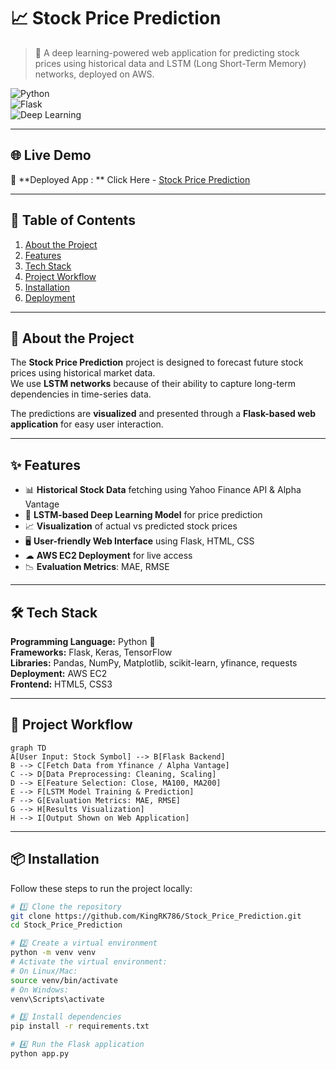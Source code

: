 # 📈 Stock Price Prediction

> 🚀 A deep learning-powered web application for predicting stock prices using historical data and LSTM (Long Short-Term Memory) networks, deployed on AWS.


![Python](https://img.shields.io/badge/Python-3.10%2B-blue)  
![Flask](https://img.shields.io/badge/Flask-2.0-lightgrey)  
![Deep Learning](https://img.shields.io/badge/Deep%20Learning-LSTM-orange)  

---

## 🌐 Live Demo
🔗 **Deployed App : ** Click Here - [Stock Price Prediction ](http://13.234.31.124:5000)

---

## 📜 Table of Contents
1. [About the Project](#-about-the-project)  
2. [Features](#-features)  
3. [Tech Stack](#-tech-stack)  
4. [Project Workflow](#-project-workflow)  
5. [Installation](#-installation)  
6. [Deployment](#-deployment)
 

 

---

## 📌 About the Project
The **Stock Price Prediction** project is designed to forecast future stock prices using historical market data.  
We use **LSTM networks** because of their ability to capture long-term dependencies in time-series data.  

The predictions are **visualized** and presented through a **Flask-based web application** for easy user interaction.

---

## ✨ Features
- 📊 **Historical Stock Data** fetching using Yahoo Finance API & Alpha Vantage  
- 🔮 **LSTM-based Deep Learning Model** for price prediction  
- 📈 **Visualization** of actual vs predicted stock prices  
- 🖥 **User-friendly Web Interface** using Flask, HTML, CSS  
- ☁ **AWS EC2 Deployment** for live access  
- 📉 **Evaluation Metrics**: MAE, RMSE  

---

## 🛠 Tech Stack

**Programming Language:** Python 🐍  
**Frameworks:** Flask, Keras, TensorFlow  
**Libraries:** Pandas, NumPy, Matplotlib, scikit-learn, yfinance, requests  
**Deployment:** AWS EC2  
**Frontend:** HTML5, CSS3  

---

## 🔄 Project Workflow
```mermaid
graph TD
A[User Input: Stock Symbol] --> B[Flask Backend]
B --> C[Fetch Data from Yfinance / Alpha Vantage]
C --> D[Data Preprocessing: Cleaning, Scaling]
D --> E[Feature Selection: Close, MA100, MA200]
E --> F[LSTM Model Training & Prediction]
F --> G[Evaluation Metrics: MAE, RMSE]
G --> H[Results Visualization]
H --> I[Output Shown on Web Application]
```

---

## 📦 Installation

Follow these steps to run the project locally:

```bash
# 1️⃣ Clone the repository
git clone https://github.com/KingRK786/Stock_Price_Prediction.git
cd Stock_Price_Prediction

# 2️⃣ Create a virtual environment
python -m venv venv
# Activate the virtual environment:
# On Linux/Mac:
source venv/bin/activate
# On Windows:
venv\Scripts\activate

# 3️⃣ Install dependencies
pip install -r requirements.txt

# 4️⃣ Run the Flask application
python app.py
```